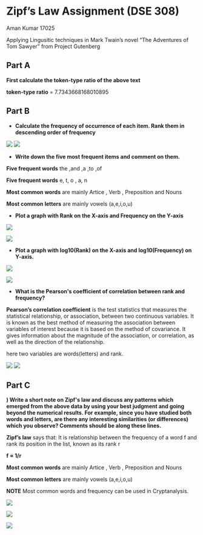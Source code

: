 # Zipf’s Law Assignment (DSE 308)

Aman Kumar 17025


Applying Lingusitic techniques in Mark Twain’s novel “The Adventures of Tom Sawyer” from Project Gutenberg

## Part A
**First calculate the token-type ratio of the above text**


**token-type ratio** = 7.7343668168010895

## Part B

* **Calculate the frequency of occurrence of each item. Rank them in descending order of frequency**

![](word_freq.png) ![](letter_freq.png)

* **Write down the five most frequent items and comment on them.**

**Five frequent words** the ,and ,a ,to ,of

**Five frequent words** e, t, o , a, n

**Most common words** are mainly Artice , Verb , Preposition and Nouns

**Most common letters** are mainly vowels (a,e,i,o,u)

* **Plot a graph with Rank on the X-axis and Frequency on the Y-axis**

![](word_graph.png) 

![](letter_graph.png)

* **Plot a graph with log10(Rank) on the X-axis and log10(Frequency) on Y-axis.**

![](word_graph_log.png)

![](letter_graph_log.png)

* **What is the Pearson's coefficient of correlation between rank and frequency?**

**Pearson’s correlation coefficient** is the test statistics that measures the statistical relationship, or association, between two continuous variables.  It is known as the best method of measuring the association between variables of interest because it is based on the method of covariance.  It gives information about the magnitude of the association, or correlation, as well as the direction of the relationship.

here two variables are words(letters) and rank.



![](word_pearson_corelation.png) ![](word_pearson_corelation.png)



## Part C

**) Write a short note on Zipf's law and discuss any patterns which emerged from the above data
by using your best judgment and going beyond the numerical results. For example, since you
have studied both words and letters, are there any interesting similarities (or differences)
which you observe? Comments should be along these lines.**

**Zipf’s law** says that: It is relationship between the frequency of a word f and rank its position in the list, known as its rank r
 
**f ∝ 1/r**

**Most common words** are mainly Artice , Verb , Preposition and Nouns

**Most common letters** are mainly vowels (a,e,i,o,u)
 
**NOTE**  Most common words and frequency can be used in Cryptanalysis.


![](word.png)

![](word-vs-part-of-speech.png)

![](letter.png)





